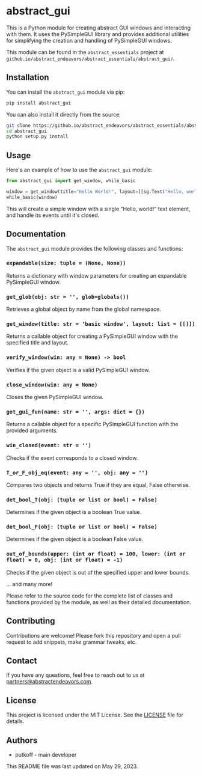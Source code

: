 # abstract_gui

This is a Python module for creating abstract GUI windows and interacting with them. It uses the PySimpleGUI library and provides additional utilities for simplifying the creation and handling of PySimpleGUI windows.

This module can be found in the `abstract_essentials` project at `github.io/abstract_endeavors/abstract_essentials/abstract_gui/`.

## Installation

You can install the `abstract_gui` module via pip:

```sh
pip install abstract_gui
```

You can also install it directly from the source:

```sh
git clone https://github.io/abstract_endeavors/abstract_essentials/abstract_gui/
cd abstract_gui
python setup.py install
```

## Usage

Here's an example of how to use the `abstract_gui` module:

```python
from abstract_gui import get_window, while_basic

window = get_window(title="Hello World!", layout=[[sg.Text("Hello, world!")]])
while_basic(window)
```

This will create a simple window with a single "Hello, world!" text element, and handle its events until it's closed.

## Documentation

The `abstract_gui` module provides the following classes and functions:

### `expandable(size: tuple = (None, None))`

Returns a dictionary with window parameters for creating an expandable PySimpleGUI window.

### `get_glob(obj: str = '', glob=globals())`

Retrieves a global object by name from the global namespace.

### `get_window(title: str = 'basic window', layout: list = [[]])`

Returns a callable object for creating a PySimpleGUI window with the specified title and layout.

### `verify_window(win: any = None) -> bool`

Verifies if the given object is a valid PySimpleGUI window.

### `close_window(win: any = None)`

Closes the given PySimpleGUI window.

### `get_gui_fun(name: str = '', args: dict = {})`

Returns a callable object for a specific PySimpleGUI function with the provided arguments.

### `win_closed(event: str = '')`

Checks if the event corresponds to a closed window.

### `T_or_F_obj_eq(event: any = '', obj: any = '')`

Compares two objects and returns True if they are equal, False otherwise.

### `det_bool_T(obj: (tuple or list or bool) = False)`

Determines if the given object is a boolean True value.

### `det_bool_F(obj: (tuple or list or bool) = False)`

Determines if the given object is a boolean False value.

### `out_of_bounds(upper: (int or float) = 100, lower: (int or float) = 0, obj: (int or float) = -1)`

Checks if the given object is out of the specified upper and lower bounds.

... and many more!

Please refer to the source code for the complete list of classes and functions provided by the module, as well as their detailed documentation.

## Contributing

Contributions are welcome! Please fork this repository and open a pull request to add snippets, make grammar tweaks, etc.

## Contact

If you have any questions, feel free to reach out to us at partners@abstractendeavors.com.

## License

This project is licensed under the MIT License. See the [LICENSE](LICENSE) file for details.

## Authors

* putkoff - main developer

This README file was last updated on May 29, 2023.
